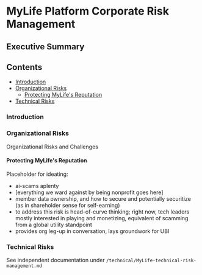 # MyLife Platform Corporate Risk Management

## Executive Summary

## Contents

- [Introduction](#introduction)
- [Organizational Risks](#organizational-risks)
  - [Protecting MyLife's Reputation](#protecting-mylifes-reputation)
- [Technical Risks](#technical-risks)

### Introduction

### Organizational Risks

Organizational Risks and Challenges

#### Protecting MyLife's Reputation

Placeholder for ideating:

- ai-scams aplenty
- [everything we ward against by being nonprofit goes here]
- member data ownership, and how to secure and potentially securitize (as in shareholder sense for self-earning)
- to address this risk is head-of-curve thinking; right now, tech leaders mostly interested in playing and monetizing, equivalent of scamming from a global utility standpoint
- provides org leg-up in conversation, lays groundwork for UBI

### Technical Risks

See independent documentation under `/technical/MyLife-technical-risk-management.md`
